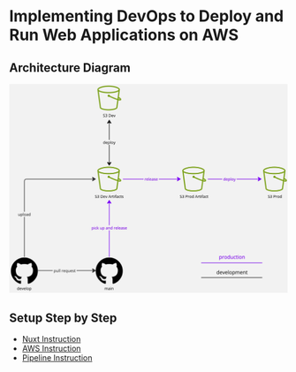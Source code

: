 # Implementing DevOps to Deploy and Run Web Applications on AWS

## Architecture Diagram
![Architecture](docs/assets/architecture.jpeg)

## Setup Step by Step
- [Nuxt Instruction](docs/nuxt-instruction.md)
- [AWS Instruction](docs/aws-instruction.md)
- [Pipeline Instruction](docs/pipeline-instruction.md)
